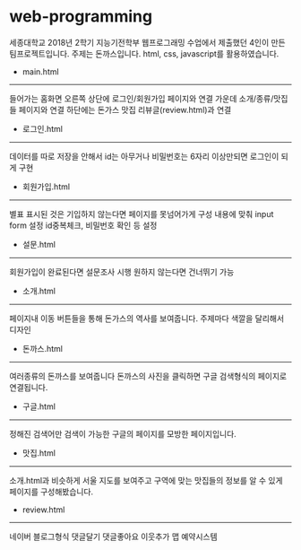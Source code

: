 # web-programming
세종대학교 2018년 2학기 지능기전학부 웹프로그래밍 수업에서 제출했던 4인이 만든 팀프로젝트입니다.
주제는 돈까스입니다.
html, css, javascript를 활용하였습니다.

- main.html
- -------------------
들어가는 홈화면
오른쪽 상단에 로그인/회원가입 페이지와 연결
가운데 소개/종류/맛집들 페이지와 연결
하단에는 돈가스 맛집 리뷰글(review.html)과 연결

- 로그인.html
- ---------------
데이터를 따로 저장을 안해서
id는 아무거나 비밀번호는 6자리 이상만되면 로그인이 되게 구현

- 회원가입.html
- - ---------------
별표 표시된 것은 기입하지 않는다면 페이지를 못넘어가게 구성
내용에 맞춰 input form 설정
id중복체크, 비밀번호 확인 등 설정

- 설문.html
- - ---------------
회원가입이 완료된다면 설문조사 시행
원하지 않는다면 건너뛰기 가능


- 소개.html
- - ---------------
페이지내 이동 버튼들을 통해 돈가스의 역사를 보여줍니다.
주제마다 색깔을 달리해서 디자인


- 돈까스.html
- - ---------------
여러종류의 돈까스를 보여줍니다
돈까스의 사진을 클릭하면 구글 검색형식의 페이지로 연결됩니다.

- 구글.html
- - ---------------
정해진 검색어만 검색이 가능한 구글의 페이지를 모방한 페이지입니다.

- 맛집.html
- - ---------------
소개.html과 비슷하게 서울 지도를 보여주고 구역에 맞는 맛집들의 정보를 알 수 있게 페이지를 구성해봤습니다.

- review.html
- - ---------------
네이버 블로그형식
댓글달기 댓글좋아요 이웃추가 맵 예약시스템 

